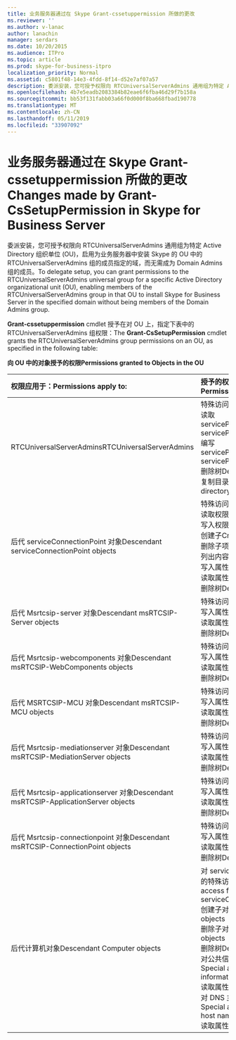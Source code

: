 ```yaml
---
title: 业务服务器通过在 Skype Grant-cssetuppermission 所做的更改
ms.reviewer: ''
ms.author: v-lanac
author: lanachin
manager: serdars
ms.date: 10/20/2015
ms.audience: ITPro
ms.topic: article
ms.prod: skype-for-business-itpro
localization_priority: Normal
ms.assetid: c5801f48-14e3-4fdd-8f14-d52e7af07a57
description: 委派安装，您可授予权限向 RTCUniversalServerAdmins 通用组为特定 Active Directory 组织单位 (OU)，启用为业务服务器中安装 Skype 的 OU 中的 RTCUniversalServerAdmins 组的成员指定的域，而无需成为 Domain Admins 组的成员。
ms.openlocfilehash: 4b7e5eadb2083384b82eae6f6fba46d29f7b158a
ms.sourcegitcommit: bb53f131fabb03a66f0d000f8ba668fbad190778
ms.translationtype: MT
ms.contentlocale: zh-CN
ms.lasthandoff: 05/11/2019
ms.locfileid: "33907092"
---
```

# <a name="changes-made-by-grant-cssetuppermission-in-skype-for-business-server"></a><span data-ttu-id="e82ce-103">业务服务器通过在 Skype Grant-cssetuppermission 所做的更改</span><span class="sxs-lookup"><span data-stu-id="e82ce-103">Changes made by Grant-CsSetupPermission in Skype for Business Server</span></span>
 
<span data-ttu-id="e82ce-104">委派安装，您可授予权限向 RTCUniversalServerAdmins 通用组为特定 Active Directory 组织单位 (OU)，启用为业务服务器中安装 Skype 的 OU 中的 RTCUniversalServerAdmins 组的成员指定的域，而无需成为 Domain Admins 组的成员。</span><span class="sxs-lookup"><span data-stu-id="e82ce-104">To delegate setup, you can grant permissions to the RTCUniversalServerAdmins universal group for a specific Active Directory organizational unit (OU), enabling members of the RTCUniversalServerAdmins group in that OU to install Skype for Business Server in the specified domain without being members of the Domain Admins group.</span></span> 
  
<span data-ttu-id="e82ce-105">**Grant-cssetuppermission** cmdlet 授予在对 OU 上，指定下表中的 RTCUniversalServerAdmins 组权限：</span><span class="sxs-lookup"><span data-stu-id="e82ce-105">The **Grant-CsSetupPermission** cmdlet grants the RTCUniversalServerAdmins group permissions on an OU, as specified in the following table:</span></span>
  
<span data-ttu-id="e82ce-106">**向 OU 中的对象授予的权限**</span><span class="sxs-lookup"><span data-stu-id="e82ce-106">**Permissions granted to Objects in the OU**</span></span>

|<span data-ttu-id="e82ce-107">**权限应用于：**</span><span class="sxs-lookup"><span data-stu-id="e82ce-107">**Permissions apply to:**</span></span>|<span data-ttu-id="e82ce-108">**授予的权限为：**</span><span class="sxs-lookup"><span data-stu-id="e82ce-108">**Permissions granted are:**</span></span>|
|:-----|:-----|
|<span data-ttu-id="e82ce-109">RTCUniversalServerAdmins</span><span class="sxs-lookup"><span data-stu-id="e82ce-109">RTCUniversalServerAdmins</span></span>  <br/> | <span data-ttu-id="e82ce-110">特殊访问：</span><span class="sxs-lookup"><span data-stu-id="e82ce-110">Special access:</span></span> <br/>  <span data-ttu-id="e82ce-111">读取 servicePrincipalName</span><span class="sxs-lookup"><span data-stu-id="e82ce-111">Read servicePrincipalName</span></span> <br/>  <span data-ttu-id="e82ce-112">编写 servicePrincipalName</span><span class="sxs-lookup"><span data-stu-id="e82ce-112">Write servicePrincipalName</span></span> <br/>  <span data-ttu-id="e82ce-113">删除树</span><span class="sxs-lookup"><span data-stu-id="e82ce-113">Delete tree</span></span> <br/>  <span data-ttu-id="e82ce-114">复制目录更改</span><span class="sxs-lookup"><span data-stu-id="e82ce-114">Replicating directory changes</span></span> <br/> |
|<span data-ttu-id="e82ce-115">后代 serviceConnectionPoint 对象</span><span class="sxs-lookup"><span data-stu-id="e82ce-115">Descendant serviceConnectionPoint objects</span></span>  <br/> | <span data-ttu-id="e82ce-116">特殊访问：</span><span class="sxs-lookup"><span data-stu-id="e82ce-116">Special access:</span></span> <br/>  <span data-ttu-id="e82ce-117">读取权限</span><span class="sxs-lookup"><span data-stu-id="e82ce-117">Read permissions</span></span> <br/>  <span data-ttu-id="e82ce-118">写入权限</span><span class="sxs-lookup"><span data-stu-id="e82ce-118">Write permissions</span></span> <br/>  <span data-ttu-id="e82ce-119">创建子</span><span class="sxs-lookup"><span data-stu-id="e82ce-119">Create child</span></span> <br/>  <span data-ttu-id="e82ce-120">删除子项</span><span class="sxs-lookup"><span data-stu-id="e82ce-120">Delete child</span></span> <br/>  <span data-ttu-id="e82ce-121">列出内容</span><span class="sxs-lookup"><span data-stu-id="e82ce-121">List contents</span></span> <br/>  <span data-ttu-id="e82ce-122">写入属性</span><span class="sxs-lookup"><span data-stu-id="e82ce-122">Write property</span></span> <br/>  <span data-ttu-id="e82ce-123">读取属性</span><span class="sxs-lookup"><span data-stu-id="e82ce-123">Read property</span></span> <br/>  <span data-ttu-id="e82ce-124">删除树</span><span class="sxs-lookup"><span data-stu-id="e82ce-124">Delete tree</span></span> <br/> |
|<span data-ttu-id="e82ce-125">后代 Msrtcsip-server 对象</span><span class="sxs-lookup"><span data-stu-id="e82ce-125">Descendant msRTCSIP-Server objects</span></span>  <br/> | <span data-ttu-id="e82ce-126">特殊访问：</span><span class="sxs-lookup"><span data-stu-id="e82ce-126">Special access:</span></span> <br/>  <span data-ttu-id="e82ce-127">写入属性</span><span class="sxs-lookup"><span data-stu-id="e82ce-127">Write property</span></span> <br/>  <span data-ttu-id="e82ce-128">读取属性</span><span class="sxs-lookup"><span data-stu-id="e82ce-128">Read property</span></span> <br/>  <span data-ttu-id="e82ce-129">删除树</span><span class="sxs-lookup"><span data-stu-id="e82ce-129">Delete tree</span></span> <br/> |
|<span data-ttu-id="e82ce-130">后代 Msrtcsip-webcomponents 对象</span><span class="sxs-lookup"><span data-stu-id="e82ce-130">Descendant msRTCSIP-WebComponents objects</span></span>  <br/> | <span data-ttu-id="e82ce-131">特殊访问：</span><span class="sxs-lookup"><span data-stu-id="e82ce-131">Special access:</span></span> <br/>  <span data-ttu-id="e82ce-132">写入属性</span><span class="sxs-lookup"><span data-stu-id="e82ce-132">Write property</span></span> <br/>  <span data-ttu-id="e82ce-133">读取属性</span><span class="sxs-lookup"><span data-stu-id="e82ce-133">Read property</span></span> <br/>  <span data-ttu-id="e82ce-134">删除树</span><span class="sxs-lookup"><span data-stu-id="e82ce-134">Delete tree</span></span> <br/> |
|<span data-ttu-id="e82ce-135">后代 MSRTCSIP-MCU 对象</span><span class="sxs-lookup"><span data-stu-id="e82ce-135">Descendant msRTCSIP-MCU objects</span></span>  <br/> | <span data-ttu-id="e82ce-136">特殊访问：</span><span class="sxs-lookup"><span data-stu-id="e82ce-136">Special access:</span></span> <br/>  <span data-ttu-id="e82ce-137">写入属性</span><span class="sxs-lookup"><span data-stu-id="e82ce-137">Write property</span></span> <br/>  <span data-ttu-id="e82ce-138">读取属性</span><span class="sxs-lookup"><span data-stu-id="e82ce-138">Read property</span></span> <br/>  <span data-ttu-id="e82ce-139">删除树</span><span class="sxs-lookup"><span data-stu-id="e82ce-139">Delete tree</span></span> <br/> |
|<span data-ttu-id="e82ce-140">后代 Msrtcsip-mediationserver 对象</span><span class="sxs-lookup"><span data-stu-id="e82ce-140">Descendant msRTCSIP-MediationServer objects</span></span>  <br/> | <span data-ttu-id="e82ce-141">特殊访问：</span><span class="sxs-lookup"><span data-stu-id="e82ce-141">Special access:</span></span> <br/>  <span data-ttu-id="e82ce-142">写入属性</span><span class="sxs-lookup"><span data-stu-id="e82ce-142">Write property</span></span> <br/>  <span data-ttu-id="e82ce-143">读取属性</span><span class="sxs-lookup"><span data-stu-id="e82ce-143">Read property</span></span> <br/>  <span data-ttu-id="e82ce-144">删除树</span><span class="sxs-lookup"><span data-stu-id="e82ce-144">Delete tree</span></span> <br/> |
|<span data-ttu-id="e82ce-145">后代 Msrtcsip-applicationserver 对象</span><span class="sxs-lookup"><span data-stu-id="e82ce-145">Descendant msRTCSIP-ApplicationServer objects</span></span>  <br/> | <span data-ttu-id="e82ce-146">特殊访问：</span><span class="sxs-lookup"><span data-stu-id="e82ce-146">Special access:</span></span> <br/>  <span data-ttu-id="e82ce-147">写入属性</span><span class="sxs-lookup"><span data-stu-id="e82ce-147">Write property</span></span> <br/>  <span data-ttu-id="e82ce-148">读取属性</span><span class="sxs-lookup"><span data-stu-id="e82ce-148">Read property</span></span> <br/>  <span data-ttu-id="e82ce-149">删除树</span><span class="sxs-lookup"><span data-stu-id="e82ce-149">Delete tree</span></span> <br/> |
|<span data-ttu-id="e82ce-150">后代 Msrtcsip-connectionpoint 对象</span><span class="sxs-lookup"><span data-stu-id="e82ce-150">Descendant msRTCSIP-ConnectionPoint objects</span></span>  <br/> | <span data-ttu-id="e82ce-151">特殊访问：</span><span class="sxs-lookup"><span data-stu-id="e82ce-151">Special access:</span></span> <br/>  <span data-ttu-id="e82ce-152">写入属性</span><span class="sxs-lookup"><span data-stu-id="e82ce-152">Write property</span></span> <br/>  <span data-ttu-id="e82ce-153">读取属性</span><span class="sxs-lookup"><span data-stu-id="e82ce-153">Read property</span></span> <br/>  <span data-ttu-id="e82ce-154">删除树</span><span class="sxs-lookup"><span data-stu-id="e82ce-154">Delete tree</span></span> <br/> |
|<span data-ttu-id="e82ce-155">后代计算机对象</span><span class="sxs-lookup"><span data-stu-id="e82ce-155">Descendant Computer objects</span></span>  <br/> | <span data-ttu-id="e82ce-156">对 serviceConnectionPoint 的特殊访问：</span><span class="sxs-lookup"><span data-stu-id="e82ce-156">Special access for serviceConnectionPoint:</span></span> <br/>  <span data-ttu-id="e82ce-157">创建子对象</span><span class="sxs-lookup"><span data-stu-id="e82ce-157">Create child objects</span></span> <br/>  <span data-ttu-id="e82ce-158">删除子对象</span><span class="sxs-lookup"><span data-stu-id="e82ce-158">Delete child objects</span></span> <br/>  <span data-ttu-id="e82ce-159">删除树</span><span class="sxs-lookup"><span data-stu-id="e82ce-159">Delete tree</span></span> <br/>  <span data-ttu-id="e82ce-160">对公共信息的特殊访问：</span><span class="sxs-lookup"><span data-stu-id="e82ce-160">Special access for public information:</span></span> <br/>  <span data-ttu-id="e82ce-161">读取属性</span><span class="sxs-lookup"><span data-stu-id="e82ce-161">Read property</span></span> <br/>  <span data-ttu-id="e82ce-162">对 DNS 主机名的特殊访问：</span><span class="sxs-lookup"><span data-stu-id="e82ce-162">Special access for DNS host name:</span></span> <br/>  <span data-ttu-id="e82ce-163">读取属性</span><span class="sxs-lookup"><span data-stu-id="e82ce-163">Read property</span></span> <br/> |
   

